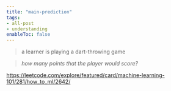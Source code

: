 ```yaml
---
title: "main-prediction"
tags:
- all-post
- understanding
enableToc: false
---
```


> a learner is playing a dart-throwing game

> _how many points that the player would score?_

https://leetcode.com/explore/featured/card/machine-learning-101/281/how_to_ml/2642/

